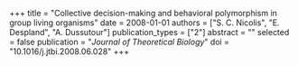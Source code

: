 +++
title = "Collective decision-making and behavioral polymorphism in group living organisms"
date = 2008-01-01
authors = ["S. C. Nicolis", "E. Despland", "A. Dussutour"]
publication_types = ["2"]
abstract = ""
selected = false
publication = "*Journal of Theoretical Biology*"
doi = "10.1016/j.jtbi.2008.06.028"
+++

